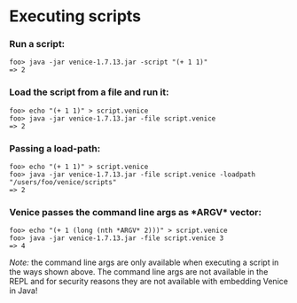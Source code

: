 # Executing scripts

### Run a script:

```text
foo> java -jar venice-1.7.13.jar -script "(+ 1 1)"
=> 2
```

### Load the script from a file and run it:

```text
foo> echo "(+ 1 1)" > script.venice
foo> java -jar venice-1.7.13.jar -file script.venice
=> 2
```

### Passing a load-path:

```text
foo> echo "(+ 1 1)" > script.venice
foo> java -jar venice-1.7.13.jar -file script.venice -loadpath "/users/foo/venice/scripts"
=> 2
```

### Venice passes the command line args as \*ARGV\* vector:

```text
foo> echo "(+ 1 (long (nth *ARGV* 2)))" > script.venice
foo> java -jar venice-1.7.13.jar -file script.venice 3
=> 4
```

*Note:* the command line args are only available when executing a script 
in the ways shown above. The command line args are not available in the REPL
and for security reasons they are not available with embedding Venice in Java! 

